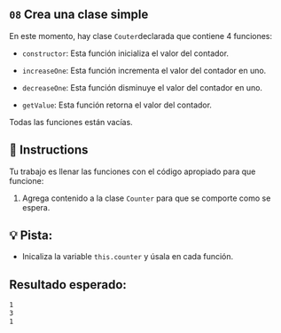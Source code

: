 ## `08` Crea una clase simple

En este momento, hay clase `Couter`declarada que contiene 4 funciones:

+ `constructor`: Esta función inicializa el valor del contador.

+ `increaseOne`: Esta función incrementa el valor del contador en uno.

+ `decreaseOne`: Esta función disminuye el valor del contador en uno.

+ `getValue`: Esta función  retorna el valor del contador.

Todas las funciones están vacías.

## 📝 Instructions

Tu trabajo es llenar las funciones con el código apropiado para que funcione:

1. Agrega contenido a la clase `Counter` para que se comporte como se espera.

## 💡 Pista:

+ Inicaliza la variable `this.counter` y úsala en cada función. 

## Resultado esperado:

```txt
1
3
1
```

